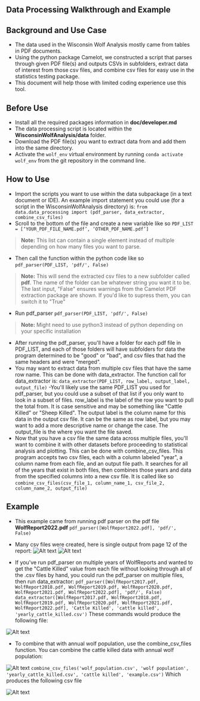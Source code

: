 ## Data Processing Walkthrough and Example 

## Background and Use Case
- The data used in the Wisconsin Wolf Analysis mostly came from tables in PDF documents.
- Using the python package Camelot, we constructed a script that parses through given PDF file(s) and outputs CSVs in subfolders, extract data of interest from those csv files, and combine csv files for easy use in the statistics testing package.
- This document will help those with limited coding experience use this tool.

## Before Use

- Install all the required packages information in **doc/developer.md**
- The data processing script is located within the **WisconsinWolfAnalysis/data** folder.
- Download the PDF file(s) you want to extract data from and add them into the same directory.
- Activate the `wolf_env` virtual environment by running `conda activate wolf_env` from the git repository in the command line. 


## How to Use

- Import the scripts you want to use within the data subpackage (in a text document or IDE). An example import statement you could use (for a script in the WisconsinWolfAnalysis directory) is: `from data.data_processing import (pdf_parser, data_extractor, combine_csv_files)`
- Scroll to the bottom of the file and create a new variable like so
`PDF_LIST = [‘YOUR_PDF_FILE_NAME.pdf’, ‘OTHER_PDF_NAME.pdf’]`
> **Note:** This list can contain a single element instead of multiple depending on how many files you want to parse.
- Then call the function within the python code like so
`pdf_parser(PDF_LIST, 'pdf/', False)`
>**Note:** This will send the extracted csv files to a new subfolder called **pdf**. The name of the folder can be whatever string you want it to be. The last input, "False" ensures warnings from the Camelot PDF extraction package are shown. If you'd like to supress them, you can switch it to "True"
- Run pdf_parser 
`pdf_parser(PDF_LIST, 'pdf/', False)`
>**Note:** Might need to use python3 instead of python depending on your specific installation 
- After running the pdf_parser, you'll have a folder for each pdf file in PDF_LIST, and each of those folders will have subfolders for data the program determined to be "good" or "bad", and csv files that had the same headers and were "merged".
- You may want to extract data from multiple csv files that have the same row name. This can be done with data_extractor. The function call for data_extractor is:
`data_extractor(PDF_LIST, row_label, output_label, output_file)`
-You'll likely use the same PDF_LIST you used for pdf_parser, but you could use a subset of that list if you only want to look in a subset of files. row_label is the label of the row you want to pull the total from. It is case sensitive and may be something like "Cattle Killed" or "Sheep Killed". The output label is the column name for this data in the output csv file. It can be the same as row label, but you may want to add a more descriptive name or change the case. The output_file is the where you want the file saved.
- Now that you have a csv file the same data across multiple files, you'll want to combine it with other datasets before proceeding to statistical analysis and plotting. This can be done with combine_csv_files. This program accepts two csv files, each with a column labeled "year", a column name from each file, and an output file path. It searches for all of the years that exist in both files, then combines those years and data from the specified columns into a new csv file. It is called like so
`combine_csv_files(csv_file_1, column_name_1, csv_file_2, column_name_2, output_file)`
 
## Example 
- This example came from running pdf parser on the pdf file **WolfReport2022.pdf**
`pdf_parser([WolfReport2022.pdf], 'pdf/', False)`
- Many csv files were created, here is single output from page 12 of the report:
![Alt text](pdf_parser_example_input.JPG  "PDF version")
![Alt text](pdf_parser_example_output.JPG  "CSV version")

- If you've run pdf_parser on multiple years of WolfReports and wanted to get the "Cattle Killed" value from each file without looking through all of the .csv files by hand, you could run the pdf_parser on multiple files, then run data_extractor:
`pdf_parser([WolfReport2017.pdf, WolfReport2018.pdf, WolfReport2019.pdf, WolfReport2020.pdf, WolfReport2021.pdf, WolfReport2022.pdf], 'pdf/', False)`
`data_extractor([WolfReport2017.pdf, WolfReport2018.pdf, WolfReport2019.pdf, WolfReport2020.pdf, WolfReport2021.pdf, WolfReport2022.pdf], 'Cattle Killed', 'cattle killed', 'yearly_cattle_killed.csv')`
These commands would produce the following file:

![Alt text](data_extractor_output.jpg  "Extracted Data")

- To combine that with annual wolf population, use the combine_csv_files function. You can combine the cattle killed data with annual wolf population:

![Alt text](csv_combiner_input.jpg  "Wolf Population")
`combine_csv_files('wolf_population.csv', 'wolf population', 'yearly_cattle_killed.csv', 'cattle killed', 'example.csv')`
Which produces the following csv file

![Alt text](csv_combiner_output.jpg  "Combined CSV File")

